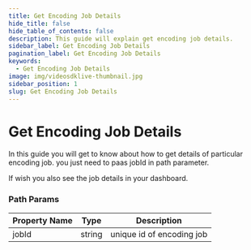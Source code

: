 ```yaml
---
title: Get Encoding Job Details
hide_title: false
hide_table_of_contents: false
description: This guide will explain get encoding job details.
sidebar_label: Get Encoding Job Details
pagination_label: Get Encoding Job Details
keywords:
  - Get Encoding Job Details
image: img/videosdklive-thumbnail.jpg
sidebar_position: 1
slug: Get Encoding Job Details
---
```


# Get Encoding Job Details

In this guide you will get to know about how to get details of particular encoding job. you just need to paas jobId in path parameter.

If wish you also see the job details in your dashboard.

### Path Params

| Property Name | Type   | Description               |
| ------------- | ------ | ------------------------- |
| jobId         | string | unique id of encoding job |
